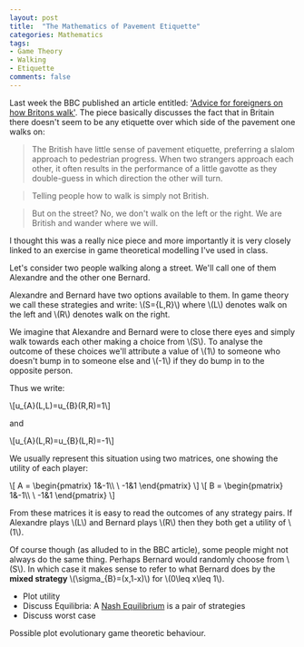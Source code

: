 ```yaml
---
layout: post
title:  "The Mathematics of Pavement Etiquette"
categories: Mathematics
tags:
- Game Theory
- Walking
- Etiquette
comments: false
---
```


Last week the BBC published an article entitled: ['Advice for foreigners on how Britons walk'](http://www.bbc.co.uk/news/magazine-28352045).
The piece basically discusses the fact that in Britain there doesn't seem to be any etiquette over which side of the pavement one walks on:

> The British have little sense of pavement etiquette, preferring a slalom approach to pedestrian progress. When two strangers approach each other, it often results in the performance of a little gavotte as they double-guess in which direction the other will turn.

> Telling people how to walk is simply not British.

> But on the street? No, we don't walk on the left or the right. We are British and wander where we will.

I thought this was a really nice piece and more importantly it is very closely linked to an exercise in game theoretical modelling I've used in class.

Let's consider two people walking along a street.
We'll call one of them Alexandre and the other one Bernard.

Alexandre and Bernard have two options available to them.
In game theory we call these strategies and write: \\(S=\{L,R\}\\) where \\(L\\) denotes walk on the left and \\(R\\) denotes walk on the right.

We imagine that Alexandre and Bernard were to close there eyes and simply walk towards each other making a choice from \\(S\\).
To analyse the outcome of these choices we'll attribute a value of \\(1\\) to someone who doesn't bump in to someone else and \\(-1\\) if they do bump in to the opposite person.

Thus we write:

\\[u\_{A}(L,L)=u\_{B}(R,R)=1\\]

and

\\[u\_{A}(L,R)=u\_{B}(L,R)=-1\\]

We usually represent this situation using two matrices, one showing the utility of each player:

\\[
A = \begin{pmatrix}
1&-1\\\ \\
-1&1
\end{pmatrix}
\\]
\\[
B = \begin{pmatrix}
1&-1\\\ \\
-1&1
\end{pmatrix}
\\]

From these matrices it is easy to read the outcomes of any strategy pairs.
If Alexandre plays \\(L\\) and Bernard plays \\(R\\) then they both get a utility of \\(1\\).

Of course though (as alluded to in the BBC article), some people might not always do the same thing.
Perhaps Bernard would randomly choose from \\(S\\).
In which case it makes sense to refer to what Bernard does by the __mixed strategy__ \\(\sigma\_{B}=(x,1-x)\\) for \\(0\leq x\leq 1\\).

- Plot utility
- Discuss Equilibria: A [Nash Equilibrium](http://en.wikipedia.org/wiki/Nash_equilibrium) is a pair of strategies
- Discuss worst case

Possible plot evolutionary game theoretic behaviour.

